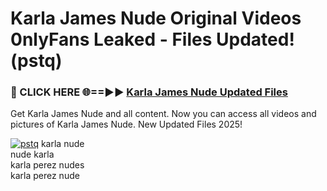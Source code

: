 # Karla James Nude Original Videos 0nlyFans Leaked - Files Updated! (pstq)

<h3>🔴 CLICK HERE 🌐==►► <a href="https://tinyurl.com/yc6ubb5a" rel="nofollow">Karla James Nude Updated Files</a></h3>

Get Karla James Nude and all content. Now you can access all videos and pictures of Karla James Nude. New Updated Files 2025!

[![pstq](https://i.imgur.com/7eu0CRL.gif)](https://tinyurl.com/yc6ubb5a)
karla nude<br>
nude karla<br>
karla perez nudes<br>
karla perez nude